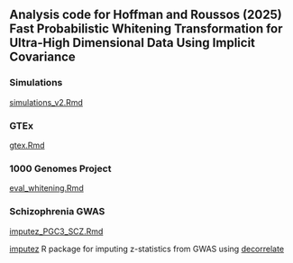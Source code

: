  
## Analysis code for Hoffman and Roussos (2025) Fast Probabilistic Whitening Transformation for Ultra-High Dimensional Data Using Implicit Covariance

### Simulations
[simulations_v2.Rmd](simulations_v2.Rmd)

### GTEx
[gtex.Rmd](gtex.Rmd)

### 1000 Genomes Project
[eval_whitening.Rmd](eval_whitening.Rmd)

### Schizophrenia GWAS
[imputez_PGC3_SCZ.Rmd](imputez_PGC3_SCZ.Rmd)

[imputez](https://gabrielhoffman.github.io/imputez) R package for imputing z-statistics from GWAS using [decorrelate](https://gabrielhoffman.github.io/decorrelate)